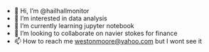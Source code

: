 - 👋 Hi, I’m @hailhallmonitor
- 👀 I’m interested in data analysis
- 🌱 I’m currently learning jupyter notebook
- 💞️ I’m looking to collaborate on navier stokes for finance
- 📫 How to reach me westonmoore@yahoo.com but I wont see it

<!---
hailhallmonitor/hailhallmonitor is a ✨ special ✨ repository because its `README.md` (this file) appears on your GitHub profile.
You can click the Preview link to take a look at your changes.
--->
